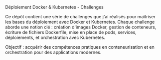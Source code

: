 
Déploiement Docker & Kubernetes - Challenges

Ce dépôt contient une série de challenges que j'ai réalisés pour maîtriser les bases du déploiement avec Docker et Kubernetes. Chaque challenge aborde une notion clé : création d'images Docker, gestion de conteneurs, écriture de fichiers Dockerfile, mise en place de pods, services, déploiements, et orchestration avec Kubernetes.

Objectif : acquérir des compétences pratiques en conteneurisation et en orchestration pour des applications modernes.